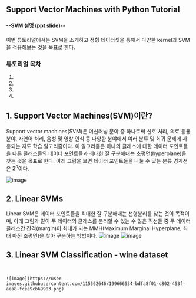 ## Support Vector Machines with Python Tutorial

#### --SVM 설명 ([ppt slide](https://github.com/jy-jeong93/Business-Analytics-IME654/blob/main/2.Kernel-based%20Learning/SVM_slide.pdf))--

이번 튜토리얼에서는 SVM을 소개하고 정형 데이터셋을 통해서 다양한 kernel과 SVM을 적용해보는 것을 목표로 한다.

### 튜토리얼 목차
 1.
 2.
 3.
 4.




## 1. Support Vector Machines(SVM)이란?

Support vector machines(SVM)은 머신러닝 분야 중 하나로써 신호 처리, 의료 응용 분야, 자연어 처리, 음성 및 영상 인식 등 다양한 분야에서 여러 분류 및 회귀 문제에 사용되는 지도 학습 알고리즘이다. 이 알고리즘은 하나의 클래스에 대한 데이터 포인트들을 다른 클래스들의 데이터 포인트들과 최대한 잘 구분해내는 초평면(hyperplane)을 찾는 것을 목표로 한다.
아래 그림을 보면 데이터 포인트들을 나눌 수 있는 분류 경계선은 $2^n$이다.
<p align="center">
 
![image](https://user-images.githubusercontent.com/115562646/199581342-49bcf5c4-d833-49f2-bd87-4483e5d64ea7.png)
 
</p>


## 2. Linear SVMs

Linear SVM은 데이터 포인트들을 최대한 잘 구분해내는 선형분리를 찾는 것이 목적이며, 아래 그림과 같이 두 데이터의 클래스를 분리할 수 있는 수 많은 직선들 중 두 데이터 클래스간 간격(margin)이 최대가 되는 MMH(Maximum Marginal Hyperplane, 최대 마진 초평면)을 찾아 구분하는 방법이다.
![image](https://user-images.githubusercontent.com/115562646/199652997-789ca4a9-59c0-4a2c-ba9f-d587d687d217.png)
![image](https://user-images.githubusercontent.com/115562646/199655813-86c6ea08-e208-4033-9352-8013e36d60c4.png)


## 3. Linear SVM Classification - wine dataset
~~~ 데이터 불러오기 ipynb 추가 ~~~


![image](https://user-images.githubusercontent.com/115562646/199666534-bdfa8f01-d802-453f-aea8-fcee9cb69903.png)


